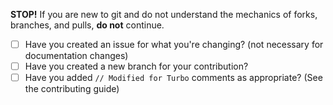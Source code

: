 __STOP!__  If you are new to git and do not understand the mechanics of forks, branches, and pulls, __do not__ continue.

- [ ] Have you created an issue for what you're changing? (not necessary for documentation changes)
- [ ] Have you created a new branch for your contribution?
- [ ] Have you added `// Modified for Turbo` comments as appropriate? (See the contributing guide)